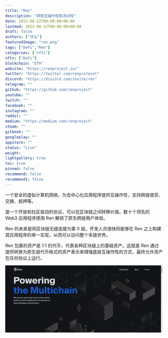```yaml
---
title: "Ren"
description: "跨链互操作性和流动性"
date: 2022-08-22T00:00:00+08:00
lastmod: 2022-08-22T00:00:00+08:00
draft: false
authors: ["浮尘"]
featuredImage: "ren.png"
tags: ["DeFi","Ren"]
categories: ["nfts"]
nfts: ["DeFi"]
blockchain: "ETH"
website: "https://renproject.io/"
twitter: "https://twitter.com/renprotocol"
discord: "https://discord.com/invite/ren"
telegram: ""
github: "https://github.com/renproject"
youtube: ""
twitch: ""
facebook: ""
instagram: ""
reddit: ""
medium: "https://medium.com/renproject"
steam: ""
gitbook: ""
googleplay: ""
appstore: ""
status: "Live"
weight: 
lightgallery: true
toc: true
pinned: false
recommend: false
recommend1: false
---
```

一个安全的虚拟计算机网络，为去中心化应用程序提供互操作性，支持跨链借贷、交换、抵押等。

是一个开放和社区驱动的协议，可以在区块链之间转移价值。数十个领先的 Web3 应用程序使用 Ren 解锁了原生跨链用户体验。

Ren 的未来是将区块链无缝连接为第 0 层。开发人员很快将能够在 Ren 之上构建其应用程序的单一实现，从而可以访问整个多链世界。

Ren 包裹的资产是 1:1 的代币，代表各种区块链上的基础资产。这就是 Ren 通过提供转换为原生链代币格式的资产表示来增强底层互操作性的方式，最终允许资产在任何协议上运行。

![479465656131](479465656131.png)